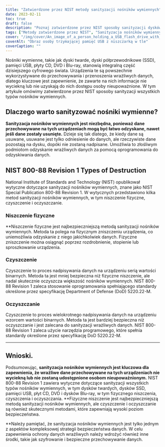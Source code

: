 ```yaml
---
title: "Zatwierdzone przez NIST metody sanityzacji nośników wymiennych"
date: 2023-02-11
toc: true
draft: false
description: "Poznaj zatwierdzone przez NIST sposoby sanityzacji dysków twardych, dysków SSD, pamięci USB, płyt CD, DVD i Blu-ray, aby chronić wrażliwe dane przed nieautoryzowanym dostępem."
tags: ["Metody zatwierdzone przez NIST", "Sanityzacja nośników wymiennych", "Dyski twarde", "Dyski SSD", "Pamięci USB", "Płyty CD", "DVD", "Dyski Blu-ray", "Bezpieczeństwo danych", "Ochrona danych wrażliwych"]
cover: "/img/cover/An_image_of_a_person_holding_a_USB_flash_drive_with_a_shreder.png"
coverAlt: "Obraz osoby trzymającej pamięć USB z niszczarką w tle"
coverCaption: ""
---
```


Nośniki wymienne, takie jak dyski twarde, dyski półprzewodnikowe (SSD), pamięci USB, płyty CD, DVD i Blu-ray, stanowią integralną część dzisiejszego cyfrowego świata. Urządzenia te są powszechnie wykorzystywane do przechowywania i przenoszenia wrażliwych danych, dlatego kluczowe jest zapewnienie, że zawarte na nich informacje nie wyciekną lub nie uzyskają do nich dostępu osoby nieupoważnione. W tym artykule omówimy zatwierdzone przez NIST sposoby sanityzacji wszystkich typów nośników wymiennych.

## Dlaczego warto sanityzować nośniki wymienne?

**Sanityzacja nośników wymiennych jest niezbędna, ponieważ dane przechowywane na tych urządzeniach mogą być łatwo odzyskane, nawet jeśli dane zostały usunięte.** Dzieje się tak dlatego, że kiedy dane są usuwane, usuwane jest tylko odniesienie do danych, ale rzeczywiste dane pozostają na dysku, dopóki nie zostaną nadpisane. Umożliwia to złośliwym podmiotom odzyskanie wrażliwych danych za pomocą oprogramowania do odzyskiwania danych.

## NIST 800-88 Revision 1 Types of Destruction

National Institute of Standards and Technology (NIST) opublikował wytyczne dotyczące sanityzacji nośników wymiennych, znane jako NIST Special Publication 800-88 Revision 1. W wytycznych przedstawiono kilka metod sanityzacji nośników wymiennych, w tym niszczenie fizyczne, czyszczenie i oczyszczanie.

### Niszczenie fizyczne

**Niszczenie fizyczne jest najbezpieczniejszą metodą sanityzacji nośników wymiennych. Metoda ta polega na fizycznym zniszczeniu urządzenia, co uniemożliwia odzyskanie z niego jakichkolwiek danych. Fizyczne zniszczenie można osiągnąć poprzez rozdrobnienie, stopienie lub sproszkowanie urządzenia.

### Czyszczenie

Czyszczenie to proces nadpisywania danych na urządzeniu serią wartości binarnych. Metoda ta jest mniej bezpieczna niż fizyczne niszczenie, ale nadal skutecznie oczyszcza większość nośników wymiennych. NIST 800-88 Revision 1 zaleca stosowanie oprogramowania spełniającego standardy określone przez specyfikację Department of Defense (DoD) 5220.22-M.

### Oczyszczanie

Czyszczenie to proces wielokrotnego nadpisywania danych na urządzeniu wzorcem wartości binarnych. Metoda ta jest bardziej bezpieczna niż oczyszczanie i jest zalecana do sanityzacji wrażliwych danych. NIST 800-88 Revision 1 zaleca użycie narzędzia programowego, które spełnia standardy określone przez specyfikację DoD 5220.22-M.

__________________________________________

## Wnioski.

Podsumowując, **sanityzacja nośników wymiennych jest kluczowa dla zapewnienia, że wrażliwe dane przechowywane na tych urządzeniach nie wyciekną lub nie zostaną udostępnione osobom nieupoważnionym.** NIST 800-88 Revision 1 zawiera wytyczne dotyczące sanityzacji wszystkich typów nośników wymiennych, w tym dysków twardych, dysków SSD, pamięci USB, płyt CD, DVD i dysków Blu-ray, w tym fizycznego niszczenia, czyszczenia i oczyszczania. **Fizyczne niszczenie jest najbezpieczniejszą metodą sanityzacji nośników wymiennych, ale czyszczenie i oczyszczanie są również skutecznymi metodami, które zapewniają wysoki poziom bezpieczeństwa.

**Należy pamiętać, że sanityzacja nośników wymiennych jest tylko jednym z aspektów kompleksowej strategii bezpieczeństwa danych. W celu zapewnienia ochrony danych wrażliwych należy wdrożyć również inne środki, takie jak szyfrowanie i bezpieczne przechowywanie danych.

